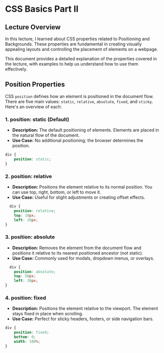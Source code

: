 # CSS Basics Part II

## Lecture Overview

In this lecture, I learned about CSS properties related to Positioning and Backgrounds. These properties are fundamental in creating visually appealing layouts and controlling the placement of elements on a webpage.

This document provides a detailed explanation of the properties covered in the lecture, with examples to help us understand how to use them effectively.

## Position Properties

CSS `position` defines how an element is positioned in the document flow. There are five main values: `static`, `relative`, `absolute`, `fixed`, and `sticky`. Here's an overview of each:

### 1. position: static (Default)

- **Description:** The default positioning of elements. Elements are placed in the natural flow of the document.
- **Use Case:** No additional positioning; the browser determines the position.

```css
div {
    position: static;
}
```

### 2. position: relative

- **Description:** Positions the element relative to its normal position. You can use top, right, bottom, or left to move it.
- **Use Case:** Useful for slight adjustments or creating offset effects.

```css
  div {
    position: relative;
    top: 10px;
    left: 20px;
}
```

### 3. position: absolute

- **Description:** Removes the element from the document flow and positions it relative to its nearest positioned ancestor (not static).
- **Use Case:** Commonly used for modals, dropdown menus, or overlays.

```css
  div {
    position: absolute;
    top: 50px;
    left: 30px;
}
```

### 4. position: fixed

- **Description:** Positions the element relative to the viewport. The element stays fixed in place when scrolling.
- **Use Case:** Perfect for sticky headers, footers, or side navigation bars.

```css
div {
    position: fixed;
    bottom: 0;
    width: 100%;
}
```
